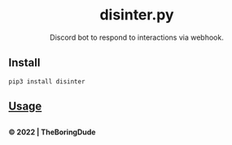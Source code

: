 <div align=center>
<h1>disinter.py</h1>

Discord bot to respond to interactions via webhook.

</div>

## Install

```
pip3 install disinter
```

## [Usage](./docs/README.md)

##

**&copy; 2022 | TheBoringDude**
